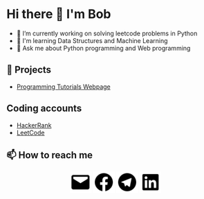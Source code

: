# Hi there 👋 I'm Bob

- 🔭 I’m currently working on solving leetcode problems in Python
- 🌱 I'm learning Data Structures and Machine Learning
- 💬 Ask me about Python programming and Web programming

## 🔭 Projects
- [Programming Tutorials Webpage](https://bobonazarvahobov.github.io/Programming-Tutorials-Website/)

## Coding accounts
- [HackerRank](https://www.hackerrank.com/profile/bobonazar)
- [LeetCode](https://leetcode.com/u/bobonazar35/)




## 📫 How to reach me
<div align = 'center'>
  <a href='mailto:bobonazarvahobov@gmail.com'><img src='logos/mail.svg' height='50px'></a>
  <a href='https://www.facebook.com/bobonazar.vahobov'><img src='logos/facebook.svg' height='50px'></a>
  <a href='https://t.me/BobonazarVakhobov/'><img src='logos/telegram.svg' height='50px'></a>
  <a href='https://www.linkedin.com/in/bobonazar-vahobov/'><img src='logos/linkedin.svg' height='50px'></a>
</div>  
  
<!--
**BobonazarVahobov/BobonazarVahobov** is a ✨ _special_ ✨ repository because its `README.md` (this file) appears on your GitHub profile.

Here are some ideas to get you started:

- 🔭 I’m currently working on ...
- 🌱 I’m currently learning ...
- 👯 I’m looking to collaborate on ...
- 🤔 I’m looking for help with ...
- 💬 Ask me about ...
- 📫 How to reach me: ...
- 😄 Pronouns: ...
- ⚡ Fun fact: ...
-->
